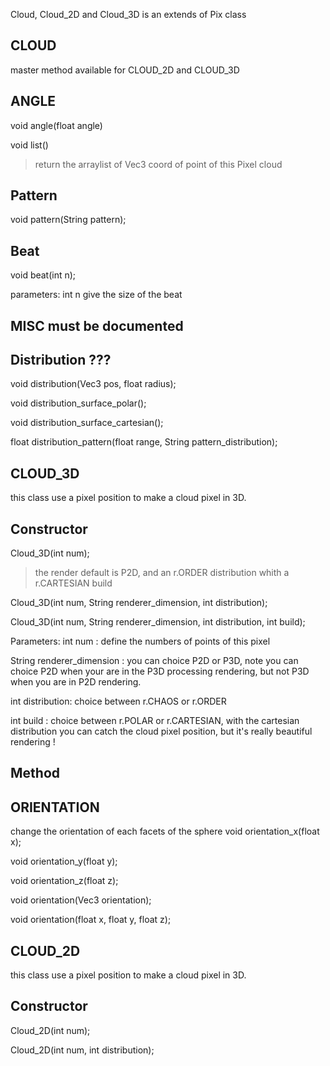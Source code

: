 Cloud, Cloud_2D and Cloud_3D is an extends of Pix class



CLOUD
--
master method available for CLOUD_2D and CLOUD_3D

ANGLE
--
void angle(float angle)

void list()
> return the arraylist of Vec3 coord of point of this Pixel cloud


Pattern
--
void pattern(String pattern);


Beat
--
void beat(int n);

parameters: int n give the size of the beat



MISC
must be documented
--


Distribution ???
--

void distribution(Vec3 pos, float radius);

void distribution_surface_polar();

void distribution_surface_cartesian();

float distribution_pattern(float range, String pattern_distribution);










CLOUD_3D
--
this class use a pixel position to make a cloud pixel in 3D.

Constructor
--
Cloud_3D(int num);
> the render default is P2D, and an r.ORDER distribution whith a r.CARTESIAN build

Cloud_3D(int num, String renderer_dimension, int distribution);

Cloud_3D(int num, String renderer_dimension, int distribution, int build);


Parameters:
int num : define the numbers of points of this pixel

String renderer_dimension : you can choice P2D or P3D, note you can choice P2D when your are in the P3D processing rendering, but not P3D when you are in P2D rendering.

int distribution: choice between r.CHAOS or r.ORDER

int build : choice between r.POLAR or r.CARTESIAN, with the cartesian distribution you can catch the cloud pixel position, but it's really beautiful rendering !



Method
--
ORIENTATION
--
change the orientation of each facets of the sphere
void orientation_x(float x);

void orientation_y(float y);

void orientation_z(float z);

void orientation(Vec3 orientation);

void orientation(float x, float y, float z);











CLOUD_2D
--
this class use a pixel position to make a cloud pixel in 3D.

Constructor
--
Cloud_2D(int num);


Cloud_2D(int num, int distribution);



























